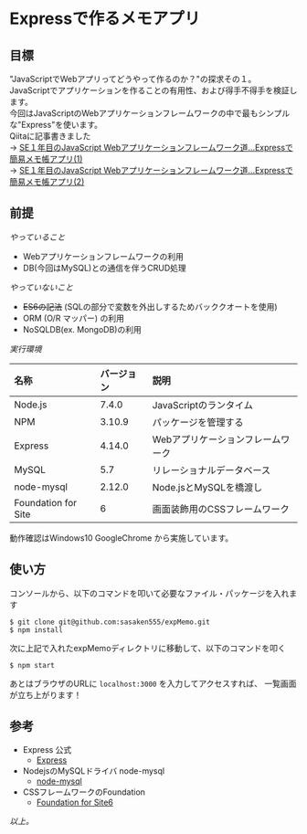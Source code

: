 # Expressで作るメモアプリ

## 目標
"JavaScriptでWebアプリってどうやって作るのか？"の探求その１。  
JavaScriptでアプリケーションを作ることの有用性、および得手不得手を検証します。  
今回はJavaScriptのWebアプリケーションフレームワークの中で最もシンプルな"Express"を使います。  
Qiitaに記事書きました  
-> [SE１年目のJavaScript Webアプリケーションフレームワーク道...Expressで簡易メモ帳アプリ(1)](http://qiita.com/NobiNobiKen/items/900c0403adbad7b843e6)  
-> [SE１年目のJavaScript Webアプリケーションフレームワーク道...Expressで簡易メモ帳アプリ(2)](http://qiita.com/NobiNobiKen/items/2cd0ce8708c76fff0230)


## 前提
*やっていること*
+  Webアプリケーションフレームワークの利用
+  DB(今回はMySQL)との通信を伴うCRUD処理


*やっていないこと*
+ ~~ES6の記法~~ (SQLの部分で変数を外出しするためバッククオートを使用)
+ ORM (O/R マッパー) の利用
+ NoSQLDB(ex. MongoDB)の利用


*実行環境*  

|名称                |バージョン|説明                   |
|:-------------------|:---------|:----------------------|
|Node.js             |7.4.0     |JavaScriptのランタイム |
|NPM                 |3.10.9    |パッケージを管理する   |
|Express             |4.14.0    |Webアプリケーションフレームワーク |
|MySQL               |5.7       |リレーショナルデータベース |
|node-mysql          |2.12.0    |Node.jsとMySQLを橋渡し |
|Foundation for Site |6         |画面装飾用のCSSフレームワーク |

動作確認はWindows10 GoogleChrome から実施しています。

## 使い方
コンソールから、以下のコマンドを叩いて必要なファイル・パッケージを入れます
```
$ git clone git@github.com:sasaken555/expMemo.git
$ npm install
```

次に上記で入れたexpMemoディレクトリに移動して、以下のコマンドを叩く
```
$ npm start
```

あとはブラウザのURLに `localhost:3000` を入力してアクセスすれば、
一覧画面が立ち上がります！

## 参考
+ Express 公式
  - [Express](http://expressjs.com/)
+ NodejsのMySQLドライバ node-mysql
  - [node-mysql](https://github.com/mysqljs/mysql)
+ CSSフレームワークのFoundation
  - [Foundation for Site6](http://foundation.zurb.com/sites.html)

*以上。*
